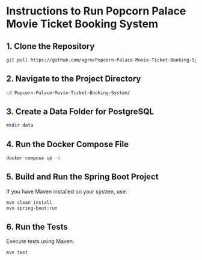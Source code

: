 # Instructions to Run Popcorn Palace Movie Ticket Booking System

## 1. Clone the Repository
```sh
git pull https://github.com/xgrm/Popcorn-Palace-Movie-Ticket-Booking-System.git
```

## 2. Navigate to the Project Directory
```sh
cd Popcorn-Palace-Movie-Ticket-Booking-System/
```

## 3. Create a Data Folder for PostgreSQL
```sh
mkdir data
```

## 4. Run the Docker Compose File
```sh
docker compose up -d
```

## 5. Build and Run the Spring Boot Project
If you have Maven installed on your system, use:
```sh
mvn clean install
mvn spring-boot:run
```
## 6. Run the Tests
Execute tests using Maven:
```sh
mvn test
```

